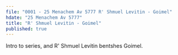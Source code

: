 ```yaml
---
file: "0001 - 25 Menachem Av 5777 R' Shmuel Levitin - Goimel"
hdate: "25 Menachem Av 5777"
title: "R' Shmuel Levitin - Goimel"
published: true
---
```


Intro to series, and R' Shmuel Levitin bentshes Goimel.


